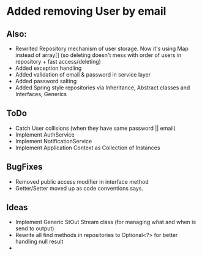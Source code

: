 # Added removing User by email 
## Also:
- Rewrited Repository mechanism of user storage. Now it's using Map instead of array[] (so deleting doesn't mess with order of users in repository + fast access/deleting)
- Added exception handling
- Added validation of email & password in service layer
- Added password salting
- Added Spring style repositories via Inheritance, Abstract classes and Interfaces, Generics

## ToDo
- Catch User collisions (when they have same password || email)
- Implement AuthService
- Implement NotificationService
- Implement Application Context as Collection of Instances

## BugFixes
- Removed public access modifier in interface method
- Getter/Setter moved up as code conventions says.

## Ideas
- Implement Generic StOut Stream class (for managing what and when is send to output)
- Rewrite all find methods in repositories to Optional<?> for better handling null result
-